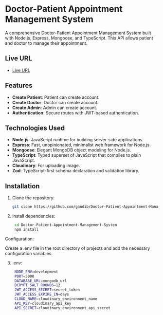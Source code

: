 # Doctor-Patient Appointment Management System

A comprehensive Doctor-Patient Appointment Management System built with Node.js, Express, Mongoose, and TypeScript. This API allows patient and doctor to manage their appointment.

## Live URL

- [Live URL](https://doctor-patient-appointment-manageme.vercel.app/)

## Features

- **Create Patient**: Patient can create account.
- **Create Doctor**: Doctor can create account.
- **Create Admin**: Admin can create account.
- **Authentication**: Secure routes with JWT-based authentication.

## Technologies Used

- **Node.js**: JavaScript runtime for building server-side applications.
- **Express**: Fast, unopinionated, minimalist web framework for Node.js.
- **Mongoose**: Elegant MongoDB object modeling for Node.js.
- **TypeScript**: Typed superset of JavaScript that compiles to plain JavaScript.
- **Cloudinary**: For uploading image.
- **Zod**: TypeScript-first schema declaration and validation library.

## Installation

1. Clone the repository:

   ```bash
   git clone https://github.com/gandib/Doctor-Patient-Appointment-Management-System
   ```

2. Install dependencies:

   ```bash
    cd Doctor-Patient-Appointment-Management-System
    npm install
   ```

Configuration:

Create a .env file in the root directory of projects and add the necessary configuration variables.

3. .env:

   ```bash
    NODE_ENV=development
    PORT=5000
    DATABASE_URL=mongodb_url
    DCRYPT_SALT_ROUNDS=12
    JWT_ACCESS_SECRET=secret_token
    JWT_ACCESS_EXPIRE_IN=days
    CLOUD_NAME=cloudinary_environment_name
    API_KEY=cloudinary_api_key
    API_SECRET=cloudinary_environment_api_secret
   ```
